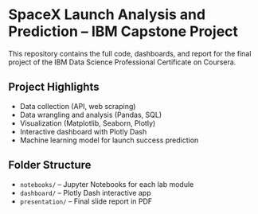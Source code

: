 # SpaceX Launch Analysis and Prediction – IBM Capstone Project

This repository contains the full code, dashboards, and report for the final project of the IBM Data Science Professional Certificate on Coursera.

## Project Highlights
- Data collection (API, web scraping)
- Data wrangling and analysis (Pandas, SQL)
- Visualization (Matplotlib, Seaborn, Plotly)
- Interactive dashboard with Plotly Dash
- Machine learning model for launch success prediction

## Folder Structure
- `notebooks/` – Jupyter Notebooks for each lab module
- `dashboard/` – Plotly Dash interactive app
- `presentation/` – Final slide report in PDF
